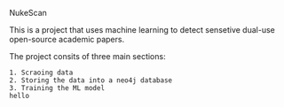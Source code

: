NukeScan

This is a project that uses machine learning to detect sensetive dual-use open-source academic papers.

The project consits of three main sections:

    1. Scraoing data
    2. Storing the data into a neo4j database
    3. Training the ML model
    hello